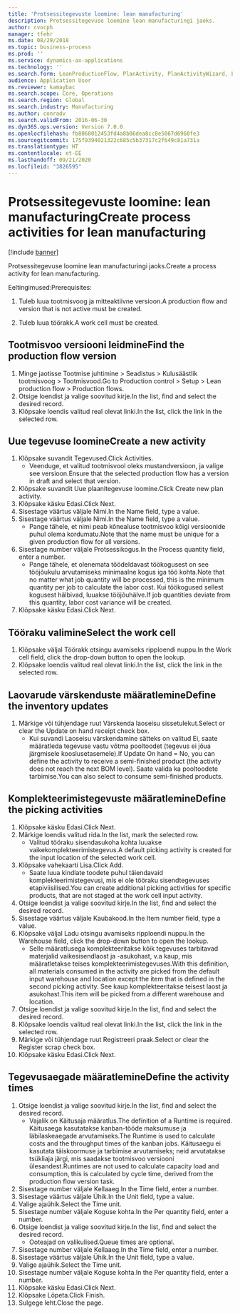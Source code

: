 ```yaml
---
title: 'Protsessitegevuste loomine: lean manufacturing'
description: Protsessitegevuse loomine lean manufacturingi jaoks.
author: cvocph
manager: tfehr
ms.date: 08/29/2018
ms.topic: business-process
ms.prod: ''
ms.service: dynamics-ax-applications
ms.technology: ''
ms.search.form: LeanProductionFlow, PlanActivity, PlanActivityWizard, LeanWorkCellLookup, InventLocationIdLookup, PlanActivityDetails, KanbanJobPickingListPart
audience: Application User
ms.reviewer: kamaybac
ms.search.scope: Core, Operations
ms.search.region: Global
ms.search.industry: Manufacturing
ms.author: conradv
ms.search.validFrom: 2016-06-30
ms.dyn365.ops.version: Version 7.0.0
ms.openlocfilehash: fb8068012453fd4a8b06dea8cc8e5067d6968fe3
ms.sourcegitcommit: 175f9394021322c685c5b37317c2f649c81a731a
ms.translationtype: HT
ms.contentlocale: et-EE
ms.lasthandoff: 09/21/2020
ms.locfileid: "3826595"
---
```

# <a name="create-process-activities-for-lean-manufacturing"></a><span data-ttu-id="06b39-103">Protsessitegevuste loomine: lean manufacturing</span><span class="sxs-lookup"><span data-stu-id="06b39-103">Create process activities for lean manufacturing</span></span>

[!include [banner](../../includes/banner.md)]

<span data-ttu-id="06b39-104">Protsessitegevuse loomine lean manufacturingi jaoks.</span><span class="sxs-lookup"><span data-stu-id="06b39-104">Create a process activity for lean manufacturing.</span></span> 

<span data-ttu-id="06b39-105">Eeltingimused:</span><span class="sxs-lookup"><span data-stu-id="06b39-105">Prerequisites:</span></span> 

1. <span data-ttu-id="06b39-106">Tuleb luua tootmisvoog ja mitteaktiivne versioon.</span><span class="sxs-lookup"><span data-stu-id="06b39-106">A production flow and version that is not active must be created.</span></span>

2. <span data-ttu-id="06b39-107">Tuleb luua töörakk.</span><span class="sxs-lookup"><span data-stu-id="06b39-107">A work cell must be created.</span></span>


## <a name="find-the-production-flow-version"></a><span data-ttu-id="06b39-108">Tootmisvoo versiooni leidmine</span><span class="sxs-lookup"><span data-stu-id="06b39-108">Find the production flow version</span></span>
1. <span data-ttu-id="06b39-109">Minge jaotisse Tootmise juhtimine > Seadistus > Kulusäästlik tootmisvoog > Tootmisvood.</span><span class="sxs-lookup"><span data-stu-id="06b39-109">Go to Production control > Setup > Lean production flow > Production flows.</span></span>
2. <span data-ttu-id="06b39-110">Otsige loendist ja valige soovitud kirje.</span><span class="sxs-lookup"><span data-stu-id="06b39-110">In the list, find and select the desired record.</span></span>
3. <span data-ttu-id="06b39-111">Klõpsake loendis valitud real olevat linki.</span><span class="sxs-lookup"><span data-stu-id="06b39-111">In the list, click the link in the selected row.</span></span>

## <a name="create-a-new-activity"></a><span data-ttu-id="06b39-112">Uue tegevuse loomine</span><span class="sxs-lookup"><span data-stu-id="06b39-112">Create a new activity</span></span>
1. <span data-ttu-id="06b39-113">Klõpsake suvandit Tegevused.</span><span class="sxs-lookup"><span data-stu-id="06b39-113">Click Activities.</span></span>
    * <span data-ttu-id="06b39-114">Veenduge, et valitud tootmisvool oleks mustandversioon, ja valige see versioon.</span><span class="sxs-lookup"><span data-stu-id="06b39-114">Ensure that the selected production flow has a version in draft and select that version.</span></span>  
2. <span data-ttu-id="06b39-115">Klõpsake suvandit Uue plaanitegevuse loomine.</span><span class="sxs-lookup"><span data-stu-id="06b39-115">Click Create new plan activity.</span></span>
3. <span data-ttu-id="06b39-116">Klõpsake käsku Edasi.</span><span class="sxs-lookup"><span data-stu-id="06b39-116">Click Next.</span></span>
4. <span data-ttu-id="06b39-117">Sisestage väärtus väljale Nimi.</span><span class="sxs-lookup"><span data-stu-id="06b39-117">In the Name field, type a value.</span></span>
5. <span data-ttu-id="06b39-118">Sisestage väärtus väljale Nimi.</span><span class="sxs-lookup"><span data-stu-id="06b39-118">In the Name field, type a value.</span></span>
    * <span data-ttu-id="06b39-119">Pange tähele, et nimi peab kõnealuse tootmisvoo kõigi versioonide puhul olema kordumatu.</span><span class="sxs-lookup"><span data-stu-id="06b39-119">Note that the name must be unique for a given production flow for all versions.</span></span>  
6. <span data-ttu-id="06b39-120">Sisestage number väljale Protsessikogus.</span><span class="sxs-lookup"><span data-stu-id="06b39-120">In the Process quantity field, enter a number.</span></span>
    * <span data-ttu-id="06b39-121">Pange tähele, et olenemata töödeldavast töökogusest on see tööjõukulu arvutamiseks minimaalne kogus iga töö kohta.</span><span class="sxs-lookup"><span data-stu-id="06b39-121">Note that no matter what job quantity will be processed, this is the minimum quantity per job to calculate the labor cost.</span></span> <span data-ttu-id="06b39-122">Kui töökogused sellest kogusest hälbivad, luuakse tööjõuhälve.</span><span class="sxs-lookup"><span data-stu-id="06b39-122">If job quantities deviate from this quantity, labor cost variance will be created.</span></span>  
7. <span data-ttu-id="06b39-123">Klõpsake käsku Edasi.</span><span class="sxs-lookup"><span data-stu-id="06b39-123">Click Next.</span></span>

## <a name="select-the-work-cell"></a><span data-ttu-id="06b39-124">Tööraku valimine</span><span class="sxs-lookup"><span data-stu-id="06b39-124">Select the work cell</span></span>
1. <span data-ttu-id="06b39-125">Klõpsake väljal Töörakk otsingu avamiseks ripploendi nuppu.</span><span class="sxs-lookup"><span data-stu-id="06b39-125">In the Work cell field, click the drop-down button to open the lookup.</span></span>
2. <span data-ttu-id="06b39-126">Klõpsake loendis valitud real olevat linki.</span><span class="sxs-lookup"><span data-stu-id="06b39-126">In the list, click the link in the selected row.</span></span>

## <a name="define-the-inventory-updates"></a><span data-ttu-id="06b39-127">Laovarude värskenduste määratlemine</span><span class="sxs-lookup"><span data-stu-id="06b39-127">Define the inventory updates</span></span>
1. <span data-ttu-id="06b39-128">Märkige või tühjendage ruut Värskenda laoseisu sissetulekut.</span><span class="sxs-lookup"><span data-stu-id="06b39-128">Select or clear the Update on hand receipt check box.</span></span>
    * <span data-ttu-id="06b39-129">Kui suvandi Laoseisu värskendamine sätteks on valitud Ei, saate määratleda tegevuse vastu võtma pooltoodet (tegevus ei jõua järgmisele kooslusetasemele).</span><span class="sxs-lookup"><span data-stu-id="06b39-129">If Update On hand = No, you can define the activity to receive a semi-finished product (the activity does not reach the next BOM level).</span></span>    <span data-ttu-id="06b39-130">Saate valida ka pooltoodete tarbimise.</span><span class="sxs-lookup"><span data-stu-id="06b39-130">You can also select to consume semi-finished products.</span></span>  

## <a name="define-the-picking-activities"></a><span data-ttu-id="06b39-131">Komplekteerimistegevuste määratlemine</span><span class="sxs-lookup"><span data-stu-id="06b39-131">Define the picking activities</span></span>
1. <span data-ttu-id="06b39-132">Klõpsake käsku Edasi.</span><span class="sxs-lookup"><span data-stu-id="06b39-132">Click Next.</span></span>
2. <span data-ttu-id="06b39-133">Märkige loendis valitud rida.</span><span class="sxs-lookup"><span data-stu-id="06b39-133">In the list, mark the selected row.</span></span>
    * <span data-ttu-id="06b39-134">Valitud tööraku sisendasukoha kohta luuakse vaikekomplekteerimistegevus.</span><span class="sxs-lookup"><span data-stu-id="06b39-134">A default picking activity is created for the input location of the selected work cell.</span></span>  
3. <span data-ttu-id="06b39-135">Klõpsake vahekaarti Lisa.</span><span class="sxs-lookup"><span data-stu-id="06b39-135">Click Add.</span></span>
    * <span data-ttu-id="06b39-136">Saate luua kindlate toodete puhul täiendavaid komplekteerimistegevusi, mis ei ole tööraku sisendtegevuses etapiviisilised.</span><span class="sxs-lookup"><span data-stu-id="06b39-136">You can create additional picking activities for specific products, that are not staged at the work cell input activity.</span></span>  
4. <span data-ttu-id="06b39-137">Otsige loendist ja valige soovitud kirje.</span><span class="sxs-lookup"><span data-stu-id="06b39-137">In the list, find and select the desired record.</span></span>
5. <span data-ttu-id="06b39-138">Sisestage väärtus väljale Kaubakood.</span><span class="sxs-lookup"><span data-stu-id="06b39-138">In the Item number field, type a value.</span></span>
6. <span data-ttu-id="06b39-139">Klõpsake väljal Ladu otsingu avamiseks ripploendi nuppu.</span><span class="sxs-lookup"><span data-stu-id="06b39-139">In the Warehouse field, click the drop-down button to open the lookup.</span></span>
    * <span data-ttu-id="06b39-140">Selle määratlusega komplekteeritakse kõik tegevuses tarbitavad materjalid vaikesisendlaost ja -asukohast, v.a kaup, mis määratletakse teises komplekteerimistegevuses.</span><span class="sxs-lookup"><span data-stu-id="06b39-140">With this definition, all materials consumed in the activity are picked from the default input warehouse and location except the item that is defined in the second picking activity.</span></span> <span data-ttu-id="06b39-141">See kaup komplekteeritakse teisest laost ja asukohast.</span><span class="sxs-lookup"><span data-stu-id="06b39-141">This item will be picked from a different warehouse and location.</span></span>  
7. <span data-ttu-id="06b39-142">Otsige loendist ja valige soovitud kirje.</span><span class="sxs-lookup"><span data-stu-id="06b39-142">In the list, find and select the desired record.</span></span>
8. <span data-ttu-id="06b39-143">Klõpsake loendis valitud real olevat linki.</span><span class="sxs-lookup"><span data-stu-id="06b39-143">In the list, click the link in the selected row.</span></span>
9. <span data-ttu-id="06b39-144">Märkige või tühjendage ruut Registreeri praak.</span><span class="sxs-lookup"><span data-stu-id="06b39-144">Select or clear the Register scrap check box.</span></span>
10. <span data-ttu-id="06b39-145">Klõpsake käsku Edasi.</span><span class="sxs-lookup"><span data-stu-id="06b39-145">Click Next.</span></span>

## <a name="define-the-activity-times"></a><span data-ttu-id="06b39-146">Tegevusaegade määratlemine</span><span class="sxs-lookup"><span data-stu-id="06b39-146">Define the activity times</span></span>
1. <span data-ttu-id="06b39-147">Otsige loendist ja valige soovitud kirje.</span><span class="sxs-lookup"><span data-stu-id="06b39-147">In the list, find and select the desired record.</span></span>
    * <span data-ttu-id="06b39-148">Vajalik on Käitusaja määratlus.</span><span class="sxs-lookup"><span data-stu-id="06b39-148">The definition of a Runtime is required.</span></span> <span data-ttu-id="06b39-149">Käitusaega kasutatakse kanban-tööde maksumuse ja läbilaskeaegade arvutamiseks.</span><span class="sxs-lookup"><span data-stu-id="06b39-149">The Runtime is used to calculate costs and the throughput times of the kanban jobs.</span></span> <span data-ttu-id="06b39-150">Käitusaegu ei kasutata täiskoormuse ja tarbimise arvutamiseks; neid arvutatakse tsükliaja järgi, mis saadakse tootmisvoo versiooni ülesandest.</span><span class="sxs-lookup"><span data-stu-id="06b39-150">Runtimes are not used to calculate capacity load and consumption, this is calculated by cycle time, derived from the production flow version task.</span></span>  
2. <span data-ttu-id="06b39-151">Sisestage number väljale Kellaaeg.</span><span class="sxs-lookup"><span data-stu-id="06b39-151">In the Time field, enter a number.</span></span>
3. <span data-ttu-id="06b39-152">Sisestage väärtus väljale Ühik.</span><span class="sxs-lookup"><span data-stu-id="06b39-152">In the Unit field, type a value.</span></span>
4. <span data-ttu-id="06b39-153">Valige ajaühik.</span><span class="sxs-lookup"><span data-stu-id="06b39-153">Select the Time unit.</span></span>
5. <span data-ttu-id="06b39-154">Sisestage number väljale Koguse kohta.</span><span class="sxs-lookup"><span data-stu-id="06b39-154">In the Per quantity field, enter a number.</span></span>
6. <span data-ttu-id="06b39-155">Otsige loendist ja valige soovitud kirje.</span><span class="sxs-lookup"><span data-stu-id="06b39-155">In the list, find and select the desired record.</span></span>
    * <span data-ttu-id="06b39-156">Ooteajad on valikulised.</span><span class="sxs-lookup"><span data-stu-id="06b39-156">Queue times are optional.</span></span>  
7. <span data-ttu-id="06b39-157">Sisestage number väljale Kellaaeg.</span><span class="sxs-lookup"><span data-stu-id="06b39-157">In the Time field, enter a number.</span></span>
8. <span data-ttu-id="06b39-158">Sisestage väärtus väljale Ühik.</span><span class="sxs-lookup"><span data-stu-id="06b39-158">In the Unit field, type a value.</span></span>
9. <span data-ttu-id="06b39-159">Valige ajaühik.</span><span class="sxs-lookup"><span data-stu-id="06b39-159">Select the Time unit.</span></span>
10. <span data-ttu-id="06b39-160">Sisestage number väljale Koguse kohta.</span><span class="sxs-lookup"><span data-stu-id="06b39-160">In the Per quantity field, enter a number.</span></span>
11. <span data-ttu-id="06b39-161">Klõpsake käsku Edasi.</span><span class="sxs-lookup"><span data-stu-id="06b39-161">Click Next.</span></span>
12. <span data-ttu-id="06b39-162">Klõpsake Lõpeta.</span><span class="sxs-lookup"><span data-stu-id="06b39-162">Click Finish.</span></span>
13. <span data-ttu-id="06b39-163">Sulgege leht.</span><span class="sxs-lookup"><span data-stu-id="06b39-163">Close the page.</span></span>

